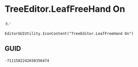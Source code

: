 # TreeEditor.LeafFreeHand On
![](/img/TreeEditor.LeafFreeHand%20On.png)

``` CSharp
EditorGUIUtility.IconContent("TreeEditor.LeafFreeHand On")
```
## GUID
```
-7111582242658356474
```
